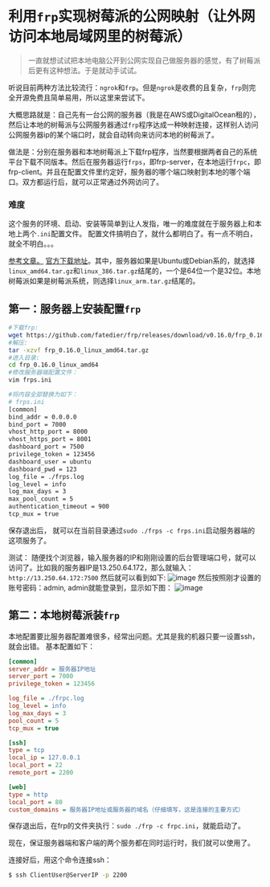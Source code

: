# 利用`frp`实现树莓派的公网映射（让外网访问本地局域网里的树莓派）
> 一直就想试试把本地电脑公开到公网实现自己做服务器的感觉，有了树莓派后更有这种想法。于是就动手试试。

听说目前两种方法比较流行：`ngrok`和`frp`。但是`ngrok`是收费的且复杂，`frp`则完全开源免费且简单易用，所以这里来尝试下。

大概思路就是：自己先有一台公网的服务器（我是在AWS或DigitalOcean租的），然后让本地的树莓派与公网服务器通过`frp`程序达成一种映射连接，这样别人访问公网服务器ip的某个端口时，就会自动转向来访问本地的树莓派了。

做法是：分别在服务器和本地树莓派上下载frp程序，当然要根据两者自己的系统平台下载不同版本。然后在服务器运行`frps`，即frp-server，在本地运行`frpc`，即frp-client。并且在配置文件里约定好，服务器的哪个端口映射到本地的哪个端口。双方都运行后，就可以正常通过外网访问了。

### 难度
这个服务的环境、启动、安装等简单到让人发指，唯一的难度就在于服务器上和本地上两个`.ini`配置文件。
配置文件搞明白了，就什么都明白了。有一点不明白，就全不明白。。。

[参考文章。](https://mritd.me/2017/01/21/use-frp-for-internal-network-wear/)
[官方下载地址](https://github.com/fatedier/frp/releases)。其中，服务器如果是Ubuntu或Debian系的，就选择`linux_amd64.tar.gz`和`linux_386.tar.gz`结尾的，一个是64位一个是32位。本地树莓派如果是树莓派系统，则选择`linux_arm.tar.gz`结尾的。

## 第一：服务器上安装配置`frp`

```sh
#下载frp:
wget https://github.com/fatedier/frp/releases/download/v0.16.0/frp_0.16.0_linux_amd64.tar.gz
#解压:
tar -xzvf frp_0.16.0_linux_amd64.tar.gz
#进入目录:
cd frp_0.16.0_linux_amd64
#修改服务器端配置文件：
vim frps.ini

#将内容全部替换为如下：
# frps.ini
[common]
bind_addr = 0.0.0.0
bind_port = 7000
vhost_http_port = 8000
vhost_https_port = 8001
dashboard_port = 7500
privilege_token = 123456
dashboard_user = ubuntu
dashboard_pwd = 123
log_file = ./frps.log
log_level = info
log_max_days = 3
max_pool_count = 5
authentication_timeout = 900
tcp_mux = true
```

保存退出后，
就可以在当前目录通过`sudo ./frps -c frps.ini`启动服务器端的这项服务了。

测试：
随便找个浏览器，输入服务器的IP和刚刚设置的后台管理端口号，就可以访问了。比如我的服务器IP是13.250.64.172，那么就输入：`http://13.250.64.172:7500`
然后就可以看到如下:
![image](https://user-images.githubusercontent.com/14041622/36657511-e18570da-1b07-11e8-94a1-bb5c2dbdbc28.png)
然后按照刚才设置的账号密码：admin, admin就能登录到，显示如下图：
![image](https://user-images.githubusercontent.com/14041622/36669981-b0a9c8b0-1b31-11e8-9ea0-57465abab510.png)


## 第二：本地树莓派装`frp`
本地配置要比服务器配置难很多，经常出问题。尤其是我的机器只要一设置ssh，就会出错。
基本配置如下：
```ini
[common]
server_addr = 服务器IP地址
server_port = 7000
privilege_token = 123456

log_file = ./frpc.log
log_level = info
log_max_days = 3
pool_count = 5
tcp_mux = true

[ssh]
type = tcp
local_ip = 127.0.0.1
local_port = 22
remote_port = 2200

[web]
type = http
local_port = 80
custom_domains = 服务器IP地址或服务器的域名（仔细填写，这是连接的主要方式）
```

保存退出后，在frp的文件夹执行：`sudo ./frp -c frpc.ini`，就能启动了。

现在，保证服务器端和客户端的两个服务都在同时运行时，我们就可以使用了。

连接好后，用这个命令连接ssh：
```sh
$ ssh ClientUser@ServerIP -p 2200
```
